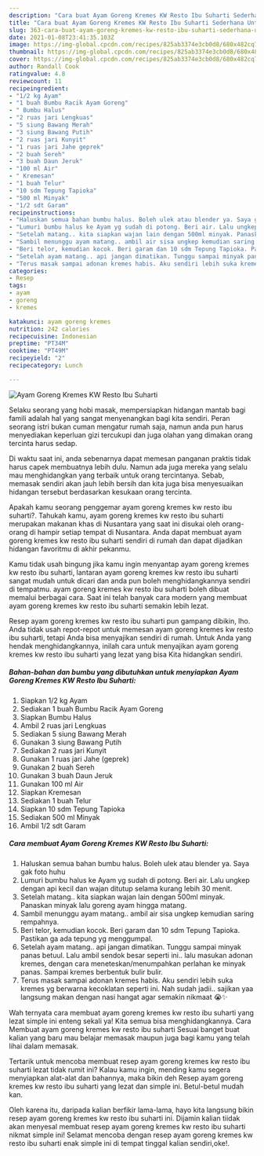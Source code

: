 ```yaml
---
description: "Cara buat Ayam Goreng Kremes KW Resto Ibu Suharti Sederhana Untuk Jualan"
title: "Cara buat Ayam Goreng Kremes KW Resto Ibu Suharti Sederhana Untuk Jualan"
slug: 363-cara-buat-ayam-goreng-kremes-kw-resto-ibu-suharti-sederhana-untuk-jualan
date: 2021-01-08T23:41:35.103Z
image: https://img-global.cpcdn.com/recipes/825ab3374e3cb0d8/680x482cq70/ayam-goreng-kremes-kw-resto-ibu-suharti-foto-resep-utama.jpg
thumbnail: https://img-global.cpcdn.com/recipes/825ab3374e3cb0d8/680x482cq70/ayam-goreng-kremes-kw-resto-ibu-suharti-foto-resep-utama.jpg
cover: https://img-global.cpcdn.com/recipes/825ab3374e3cb0d8/680x482cq70/ayam-goreng-kremes-kw-resto-ibu-suharti-foto-resep-utama.jpg
author: Randall Cook
ratingvalue: 4.8
reviewcount: 11
recipeingredient:
- "1/2 kg Ayam"
- "1 buah Bumbu Racik Ayam Goreng"
- " Bumbu Halus"
- "2 ruas jari Lengkuas"
- "5 siung Bawang Merah"
- "3 siung Bawang Putih"
- "2 ruas jari Kunyit"
- "1 ruas jari Jahe geprek"
- "2 buah Sereh"
- "3 buah Daun Jeruk"
- "100 ml Air"
- " Kremesan"
- "1 buah Telur"
- "10 sdm Tepung Tapioka"
- "500 ml Minyak"
- "1/2 sdt Garam"
recipeinstructions:
- "Haluskan semua bahan bumbu halus. Boleh ulek atau blender ya. Saya gak foto huhu"
- "Lumuri bumbu halus ke Ayam yg sudah di potong. Beri air. Lalu ungkep dengan api kecil dan wajan ditutup selama kurang lebih 30 menit."
- "Setelah matang.. kita siapkan wajan lain dengan 500ml minyak. Panaskan minyak lalu goreng ayam hingga matang."
- "Sambil menunggu ayam matang.. ambil air sisa ungkep kemudian saring rempahnya."
- "Beri telor, kemudian kocok. Beri garam dan 10 sdm Tepung Tapioka. Pastikan ga ada tepung yg menggumpal."
- "Setelah ayam matang.. api jangan dimatikan. Tunggu sampai minyak panas betuul. Lalu ambil sendok besar seperti ini.. lalu masukan adonan kremes, dengan cara meneteskan/menumpahkan perlahan ke minyak panas. Sampai kremes berbentuk bulir bulir."
- "Terus masak sampai adonan kremes habis. Aku sendiri lebih suka kremes yg berwarna kecoklatan seperti ini. Nah sudah jadii.. sajikan yaa langsung makan dengan nasi hangat agar semakin nikmaat 😭✨"
categories:
- Resep
tags:
- ayam
- goreng
- kremes

katakunci: ayam goreng kremes 
nutrition: 242 calories
recipecuisine: Indonesian
preptime: "PT34M"
cooktime: "PT49M"
recipeyield: "2"
recipecategory: Lunch

---
```



![Ayam Goreng Kremes KW Resto Ibu Suharti](https://img-global.cpcdn.com/recipes/825ab3374e3cb0d8/680x482cq70/ayam-goreng-kremes-kw-resto-ibu-suharti-foto-resep-utama.jpg)

Selaku seorang yang hobi masak, mempersiapkan hidangan mantab bagi famili adalah hal yang sangat menyenangkan bagi kita sendiri. Peran seorang istri bukan cuman mengatur rumah saja, namun anda pun harus menyediakan keperluan gizi tercukupi dan juga olahan yang dimakan orang tercinta harus sedap.

Di waktu  saat ini, anda sebenarnya dapat memesan panganan praktis tidak harus capek membuatnya lebih dulu. Namun ada juga mereka yang selalu mau menghidangkan yang terbaik untuk orang tercintanya. Sebab, memasak sendiri akan jauh lebih bersih dan kita juga bisa menyesuaikan hidangan tersebut berdasarkan kesukaan orang tercinta. 



Apakah kamu seorang penggemar ayam goreng kremes kw resto ibu suharti?. Tahukah kamu, ayam goreng kremes kw resto ibu suharti merupakan makanan khas di Nusantara yang saat ini disukai oleh orang-orang di hampir setiap tempat di Nusantara. Anda dapat membuat ayam goreng kremes kw resto ibu suharti sendiri di rumah dan dapat dijadikan hidangan favoritmu di akhir pekanmu.

Kamu tidak usah bingung jika kamu ingin menyantap ayam goreng kremes kw resto ibu suharti, lantaran ayam goreng kremes kw resto ibu suharti sangat mudah untuk dicari dan anda pun boleh menghidangkannya sendiri di tempatmu. ayam goreng kremes kw resto ibu suharti boleh dibuat memalui berbagai cara. Saat ini telah banyak cara modern yang membuat ayam goreng kremes kw resto ibu suharti semakin lebih lezat.

Resep ayam goreng kremes kw resto ibu suharti pun gampang dibikin, lho. Anda tidak usah repot-repot untuk memesan ayam goreng kremes kw resto ibu suharti, tetapi Anda bisa menyajikan sendiri di rumah. Untuk Anda yang hendak menghidangkannya, inilah cara untuk menyajikan ayam goreng kremes kw resto ibu suharti yang lezat yang bisa Kita hidangkan sendiri.

<!--inarticleads1-->

##### Bahan-bahan dan bumbu yang dibutuhkan untuk menyiapkan Ayam Goreng Kremes KW Resto Ibu Suharti:

1. Siapkan 1/2 kg Ayam
1. Sediakan 1 buah Bumbu Racik Ayam Goreng
1. Siapkan  Bumbu Halus
1. Ambil 2 ruas jari Lengkuas
1. Sediakan 5 siung Bawang Merah
1. Gunakan 3 siung Bawang Putih
1. Sediakan 2 ruas jari Kunyit
1. Gunakan 1 ruas jari Jahe (geprek)
1. Gunakan 2 buah Sereh
1. Gunakan 3 buah Daun Jeruk
1. Gunakan 100 ml Air
1. Siapkan  Kremesan
1. Sediakan 1 buah Telur
1. Siapkan 10 sdm Tepung Tapioka
1. Sediakan 500 ml Minyak
1. Ambil 1/2 sdt Garam




<!--inarticleads2-->

##### Cara membuat Ayam Goreng Kremes KW Resto Ibu Suharti:

1. Haluskan semua bahan bumbu halus. Boleh ulek atau blender ya. Saya gak foto huhu
1. Lumuri bumbu halus ke Ayam yg sudah di potong. Beri air. Lalu ungkep dengan api kecil dan wajan ditutup selama kurang lebih 30 menit.
1. Setelah matang.. kita siapkan wajan lain dengan 500ml minyak. Panaskan minyak lalu goreng ayam hingga matang.
1. Sambil menunggu ayam matang.. ambil air sisa ungkep kemudian saring rempahnya.
1. Beri telor, kemudian kocok. Beri garam dan 10 sdm Tepung Tapioka. Pastikan ga ada tepung yg menggumpal.
1. Setelah ayam matang.. api jangan dimatikan. Tunggu sampai minyak panas betuul. Lalu ambil sendok besar seperti ini.. lalu masukan adonan kremes, dengan cara meneteskan/menumpahkan perlahan ke minyak panas. Sampai kremes berbentuk bulir bulir.
1. Terus masak sampai adonan kremes habis. Aku sendiri lebih suka kremes yg berwarna kecoklatan seperti ini. Nah sudah jadii.. sajikan yaa langsung makan dengan nasi hangat agar semakin nikmaat 😭✨




Wah ternyata cara membuat ayam goreng kremes kw resto ibu suharti yang lezat simple ini enteng sekali ya! Kita semua bisa menghidangkannya. Cara Membuat ayam goreng kremes kw resto ibu suharti Sesuai banget buat kalian yang baru mau belajar memasak maupun juga bagi kamu yang telah lihai dalam memasak.

Tertarik untuk mencoba membuat resep ayam goreng kremes kw resto ibu suharti lezat tidak rumit ini? Kalau kamu ingin, mending kamu segera menyiapkan alat-alat dan bahannya, maka bikin deh Resep ayam goreng kremes kw resto ibu suharti yang lezat dan simple ini. Betul-betul mudah kan. 

Oleh karena itu, daripada kalian berfikir lama-lama, hayo kita langsung bikin resep ayam goreng kremes kw resto ibu suharti ini. Dijamin kalian tiidak akan menyesal membuat resep ayam goreng kremes kw resto ibu suharti nikmat simple ini! Selamat mencoba dengan resep ayam goreng kremes kw resto ibu suharti enak simple ini di tempat tinggal kalian sendiri,oke!.

